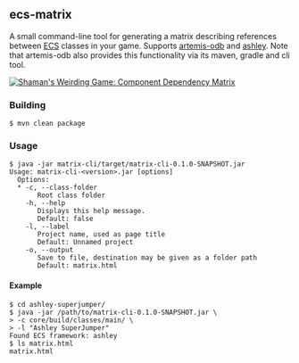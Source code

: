 ## ecs-matrix

A small command-line tool for generating a matrix describing references between [ECS][ecs] classes in your game.
Supports [artemis-odb][artemis] and [ashley][ashley]. Note that artemis-odb also provides this functionality
via its maven, gradle and cli tool.

  [ecs]: http://en.wikipedia.org/wiki/Entity_component_system
  [artemis]: https://github.com/junkdog/artemis-odb
  [ashley]: https://github.com/libgdx/ashley


[![Shaman's Weirding Game: Component Dependency Matrix](https://raw.githubusercontent.com/wiki/junkdog/artemis-odb/images/cdm.png)](http://junkdog.github.io/matrix.html)


### Building
```
$ mvn clean package
```

### Usage 

```
$ java -jar matrix-cli/target/matrix-cli-0.1.0-SNAPSHOT.jar 
Usage: matrix-cli-<version>.jar [options]
  Options:
  * -c, --class-folder
       Root class folder
    -h, --help
       Displays this help message.
       Default: false
    -l, --label
       Project name, used as page title
       Default: Unnamed project
    -o, --output
       Save to file, destination may be given as a folder path
       Default: matrix.html

```

#### Example
```
$ cd ashley-superjumper/
$ java -jar /path/to/matrix-cli-0.1.0-SNAPSHOT.jar \
> -c core/build/classes/main/ \
> -l "Ashley SuperJumper"
Found ECS framework: ashley
$ ls matrix.html 
matrix.html
```

